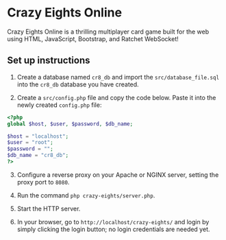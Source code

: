 # Crazy Eights Online

Crazy Eights Online is a thrilling multiplayer card game built for the web using HTML, JavaScript, Bootstrap, and Ratchet WebSocket!

## Set up instructions

1. Create a database named `cr8_db` and import the `src/database_file.sql` into the `cr8_db` database you have created.

2. Create a `src/config.php` file and copy the code below. Paste it into the newly created `config.php` file:

```php
<?php
global $host, $user, $password, $db_name;

$host = "localhost";
$user = "root";
$password = "";
$db_name = "cr8_db";
?>
```

3. Configure a reverse proxy on your Apache or NGINX server, setting the proxy port to `8080`.

4. Run the command `php crazy-eights/server.php`.

5. Start the HTTP server.

6. In your browser, go to `http://localhost/crazy-eights/` and login by simply clicking the login button; no login credentials are needed yet.

